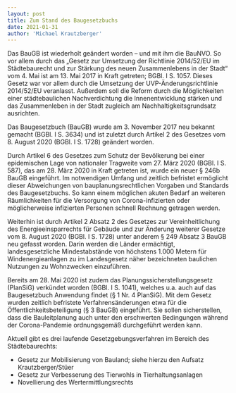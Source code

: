 ```yaml
---
layout: post
title: Zum Stand des Baugesetzbuchs
date: 2021-01-31
author: 'Michael Krautzberger'
---
```


Das BauGB ist wiederholt geändert worden – und mit ihm die BauNVO. So vor allem durch das „Gesetz zur Umsetzung der Richtlinie 2014/52/EU im Städtebaurecht und zur Stärkung des neuen Zusammenlebens in der Stadt“ vom 4. Mai ist am 13. Mai 2017 in Kraft getreten; BGBl. I S. 1057. Dieses Gesetz war vor allem durch die Umsetzung der UVP-Änderungsrichtlinie 2014/52/EU veranlasst. Außerdem soll die Reform durch die Möglichkeiten einer städtebaulichen Nachverdichtung die Innenentwicklung stärken und das Zusammenleben in der Stadt zugleich am Nachhaltigkeitsgrundsatz ausrichten.

Das Baugesetzbuch (BauGB) wurde am 3. November 2017 neu bekannt gemacht (BGBl. I S. 3634) und ist zuletzt durch Artikel 2 des Gesetzes vom 8. August 2020 (BGBl. I S. 1728) geändert worden.

Durch Artikel 6 des Gesetzes zum Schutz der Bevölkerung bei einer epidemischen Lage von nationaler Tragweite vom 27. März 2020 (BGBl. I S. 587), das am 28. März 2020 in Kraft getreten ist, wurde ein neuer § 246b BauGB eingeführt. Im notwendigen Umfang und zeitlich befristet ermöglicht dieser Abweichungen von bauplanungsrechtlichen Vorgaben und Standards des Baugesetzbuchs. So kann einem möglichen akuten Bedarf an weiteren Räumlichkeiten für die Versorgung von Corona-infizierten oder möglicherweise infizierten Personen schnell Rechnung getragen werden.

Weiterhin ist durch Artikel 2 Absatz 2 des Gesetzes zur Vereinheitlichung des Energieeinsparrechts für Gebäude und zur Änderung weiterer Gesetze vom 8. August 2020 (BGBl. I S. 1728) unter anderem § 249 Absatz 3 BauGB neu gefasst worden. Darin werden die Länder ermächtigt, landesgesetzliche Mindestabstände von höchstens 1.000 Metern für Windenergieanlagen zu im Landesgesetz näher bezeichneten baulichen Nutzungen zu Wohnzwecken einzuführen.

Bereits am 28. Mai 2020 ist zudem das Planungssicherstellungsgesetz (PlanSiG) verkündet worden (BGBl. I S. 1041), welches u.a. auch auf das Baugesetzbuch Anwendung findet (§ 1 Nr. 4 PlanSiG). Mit dem Gesetz wurden zeitlich befristete Verfahrensänderungen etwa für die Öffentlichkeitsbeteiligung (§ 3 BauGB) eingeführt. Sie sollen sicherstellen, dass die Bauleitplanung auch unter den erschwerten Bedingungen während der Corona-Pandemie ordnungsgemäß durchgeführt werden kann.

Aktuell gibt es drei laufende Gesetzgebungsverfahren im Bereich des Städtebaurechts:

* Gesetz zur Mobilisierung von Bauland; siehe hierzu den Aufsatz Krautzberger/Stüer
* Gesetz zur Verbesserung des Tierwohls in Tierhaltungsanlagen
* Novellierung des Wertermittlungsrechts
